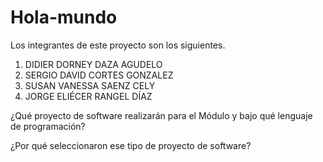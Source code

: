 # Hola-mundo

Los integrantes de este proyecto son los siguientes.

1. DIDIER DORNEY DAZA AGUDELO
2. SERGIO DAVID CORTES GONZALEZ
3. SUSAN VANESSA SAENZ CELY
4. JORGE ELIÉCER RANGEL DÍAZ

¿Qué proyecto de software realizarán para el Módulo y bajo qué lenguaje de programación?






¿Por qué seleccionaron ese tipo de proyecto de software?

